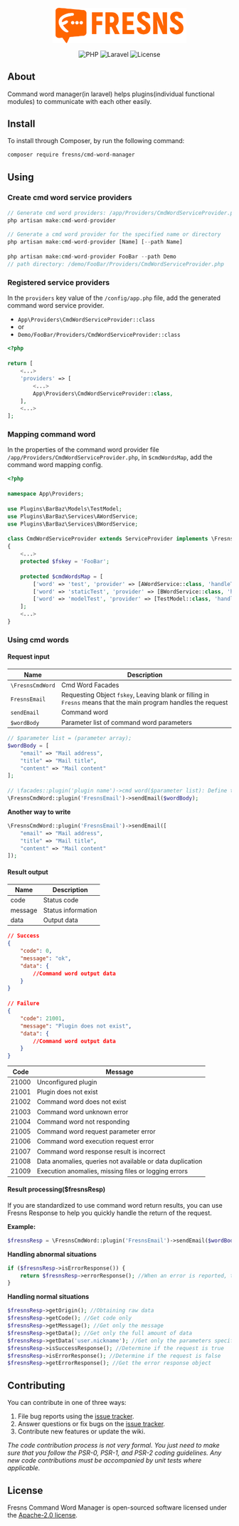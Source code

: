 <p align="center"><a href="https://fresns.org" target="_blank"><img src="https://raw.githubusercontent.com/fresns/docs/main/images/Fresns-Logo(orange).png" width="300"></a></p>

<p align="center">
<img src="https://img.shields.io/badge/PHP-%5E8.0-blueviolet" alt="PHP">
<img src="https://img.shields.io/badge/Laravel-9.0%7C%5E10.0-orange" alt="Laravel">
<img src="https://img.shields.io/badge/License-Apache--2.0-green" alt="License">
</p>

## About

Command word manager(in laravel) helps plugins(individual functional modules) to communicate with each other easily.

## Install

To install through Composer, by run the following command:

```bash
composer require fresns/cmd-word-manager
```

## Using

### Create cmd word service providers

```php
// Generate cmd word providers: /app/Providers/CmdWordServiceProvider.php
php artisan make:cmd-word-provider
```

```php
// Generate a cmd word provider for the specified name or directory
php artisan make:cmd-word-provider [Name] [--path Name]

php artisan make:cmd-word-provider FooBar --path Demo
// path directory: /demo/FooBar/Providers/CmdWordServiceProvider.php
```

### Registered service providers

In the `providers` key value of the `/config/app.php` file, add the generated command word service provider.

- `App\Providers\CmdWordServiceProvider::class`
- or
- `Demo/FooBar/Providers/CmdWordServiceProvider::class`

```php
<?php

return [
    <...>
    'providers' => [
        <...>
        App\Providers\CmdWordServiceProvider::class,
    ],
    <...>
];
```

### Mapping command word

In the properties of the command word provider file `/app/Providers/CmdWordServiceProvider.php`, in `$cmdWordsMap`, add the command word mapping config.

```php
<?php

namespace App\Providers;

use Plugins\BarBaz\Models\TestModel;
use Plugins\BarBaz\Services\AWordService;
use Plugins\BarBaz\Services\BWordService;

class CmdWordServiceProvider extends ServiceProvider implements \Fresns\CmdWordManager\Contracts\CmdWordProviderContract
{
    <...>
    protected $fskey = 'FooBar';

    protected $cmdWordsMap = [
        ['word' => 'test', 'provider' => [AWordService::class, 'handleTest']],
        ['word' => 'staticTest', 'provider' => [BWordService::class, 'handleStaticTest']],
        ['word' => 'modelTest', 'provider' => [TestModel::class, 'handleModelTest']],
    ];
    <...>
}
```

### Using cmd words

#### Request input

| Name | Description |
| --- | --- |
| `\FresnsCmdWord` | Cmd Word Facades |
| `FresnsEmail` | Requesting Object `fskey`, Leaving blank or filling in `Fresns` means that the main program handles the request |
| `sendEmail` | Command word |
| `$wordBody` | Parameter list of command word parameters |

```php
// $parameter list = (parameter array);
$wordBody = [
    "email" => "Mail address",
    "title" => "Mail title",
    "content" => "Mail content"
];

// \facades::plugin('plugin name')->cmd word($parameter list): Define the contract for the return object
\FresnsCmdWord::plugin('FresnsEmail')->sendEmail($wordBody);
```

**Another way to write**

```php
\FresnsCmdWord::plugin('FresnsEmail')->sendEmail([
    "email" => "Mail address",
    "title" => "Mail title",
    "content" => "Mail content"
]);
```

#### Result output

| Name | Description |
| --- | --- |
| code | Status code |
| message | Status information |
| data | Output data |

```json
// Success
{
    "code": 0,
    "message": "ok",
    "data": {
        //Command word output data
    }
}

// Failure
{
    "code": 21001,
    "message": "Plugin does not exist",
    "data": {
        //Command word output data
    }
}
```

| Code | Message |
| --- | --- |
| 21000 | Unconfigured plugin |
| 21001 | Plugin does not exist |
| 21002 | Command word does not exist |
| 21003 | Command word unknown error |
| 21004 | Command word not responding |
| 21005 | Command word request parameter error |
| 21006 | Command word execution request error |
| 21007 | Command word response result is incorrect |
| 21008 | Data anomalies, queries not available or data duplication |
| 21009 | Execution anomalies, missing files or logging errors |

#### Result processing($fresnsResp)

If you are standardized to use command word return results, you can use Fresns Response to help you quickly handle the return of the request.

**Example:**

```php
$fresnsResp = \FresnsCmdWord::plugin('FresnsEmail')->sendEmail($wordBody);
```

**Handling abnormal situations**

```php
if ($fresnsResp->isErrorResponse()) {
    return $fresnsResp->errorResponse(); //When an error is reported, the full amount of parameters is output(code+message+data)
}
```

**Handling normal situations**

```php
$fresnsResp->getOrigin(); //Obtaining raw data
$fresnsResp->getCode(); //Get code only
$fresnsResp->getMessage(); //Get only the message
$fresnsResp->getData(); //Get only the full amount of data
$fresnsResp->getData('user.nickname'); //Get only the parameters specified in data, for example: data.user.nickname
$fresnsResp->isSuccessResponse(); //Determine if the request is true
$fresnsResp->isErrorResponse(); //Determine if the request is false
$fresnsResp->getErrorResponse(); //Get the error response object
```

## Contributing

You can contribute in one of three ways:

1. File bug reports using the [issue tracker](https://github.com/fresns/command-word/issues).
2. Answer questions or fix bugs on the [issue tracker](https://github.com/fresns/command-word/issues).
3. Contribute new features or update the wiki.

*The code contribution process is not very formal. You just need to make sure that you follow the PSR-0, PSR-1, and PSR-2 coding guidelines. Any new code contributions must be accompanied by unit tests where applicable.*

## License

Fresns Command Word Manager is open-sourced software licensed under the [Apache-2.0 license](https://github.com/fresns/cmd-word-manager/blob/main/LICENSE).